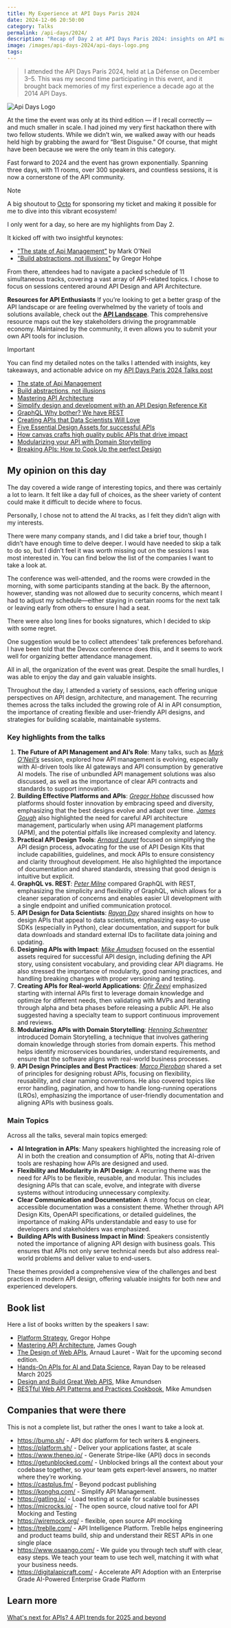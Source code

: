 ```yaml
---
title: My Experience at API Days Paris 2024
date: 2024-12-06 20:50:00
category: Talks
permalink: /api-days/2024/
description: "Recap of Day 2 at API Days Paris 2024: insights on API management, design, and architecture." 
image: /images/api-days-2024/api-days-logo.png
tags:
---
```


> I attended the API Days Paris 2024, held at La Défense on December 3–5. This was my second time participating in this event, and it brought back memories of my first experience a decade ago at the 2014 API Days.

![Api Days Logo](/images/api-days-2024/api-days-logo.png)


At the time the event was only at its third edition — if I recall correctly — and much smaller in scale.
I had joined my very first hackathon there with two fellow students. While we didn’t win, we walked away with our heads held high by grabbing the award for “Best Disguise.” Of course, that might have been because we were the only team in this category.

Fast forward to 2024 and the event has grown exponentially. Spanning three days, with 11 rooms, over 300 speakers, and countless sessions, it is now a cornerstone of the API community.

> [!NOTE]
> A big shoutout to [Octo](https://octo.com/) for sponsoring my ticket and making it possible for me to dive into this vibrant ecosystem!

I only went for a day, so here are my highlights from Day 2.

It kicked off with two insightful keynotes:
- ["The state of Api Management"](/api-days/2024/talks/#The-state-of-Api-Management) by Mark O'Neil
- ["Build abstractions, not illusions"](/api-days/2024/talks/#Build-abstractions-not-illusions) by Gregor Hohpe

From there, attendees had to navigate a packed schedule of 11 simultaneous tracks, covering a vast array of API-related topics. I chose to focus on sessions centered around API Design and API Architecture.


**Resources for API Enthusiasts**
If you’re looking to get a better grasp of the API landscape or are feeling overwhelmed by the variety of tools and solutions available, check out the **[API Landscape](https://apilandscape.apiscene.io/)**. This comprehensive resource maps out the key stakeholders driving the programmable economy. Maintained by the community, it even allows you to submit your own API tools for inclusion.


> [!IMPORTANT]
> You can find my detailed notes on the talks I attended with insights, key takeaways, and actionable advice on my [API Days Paris 2024 Talks post](/api-days/2024/talks/)
>
>* [The state of Api Management](/api-days/2024/talks/#The-state-of-Api-Management)
>* [Build abstractions, not illusions](/api-days/2024/talks/#Build-abstractions-not-illusions)
>* [Mastering API Architecture](/api-days/2024/talks/#Mastering-API-Architecture)
>* [Simplify design and development with an API Design Reference Kit](/api-days/2024/talks/#Simplify-design-and-development-with-an-API-Design-Reference-Kit)
>* [GraphQL Why bother? We have REST](/api-days/2024/talks/#GraphQL-Why-bother-We-have-REST)
>* [Creating APIs that Data Scientists Will Love](/api-days/2024/talks/#Creating-APIs-that-Data-Scientists-Will-Love)
>* [Five Essential Design Assets for successful APIs](/api-days/2024/talks/#Five-Essential-Design-Assets-for-successful-APIs)
>* [How canvas crafts high quality public APIs that drive impact](/api-days/2024/talks/#How-canvas-crafts-high-quality-public-APIs-that-drive-impact)
>* [Modularizing your API with Domain Storytelling](/api-days/2024/talks/#Modularizing-your-API-with-Domain-Storytelling)
>* [Breaking APIs: How to Cook Up the perfect Design](/api-days/2024/talks/#Breaking-APIs-How-to-Cook-Up-the-perfect-Design)
>

## My opinion on this day

The day covered a wide range of interesting topics, and there was certainly a lot to learn. It felt like a day full of choices, as the sheer variety of content could make it difficult to decide where to focus.

Personally, I chose not to attend the AI tracks, as I felt they didn’t align with my interests.

There were many company stands, and I did take a brief tour, though I didn’t have enough time to delve deeper. I would have needed to skip a talk to do so, but I didn’t feel it was worth missing out on the sessions I was most interested in. You can find below the list of the companies I want to take a look at.

The conference was well-attended, and the rooms were crowded in the morning, with some participants standing at the back. By the afternoon, however, standing was not allowed due to security concerns, which meant I had to adjust my schedule—either staying in certain rooms for the next talk or leaving early from others to ensure I had a seat.

There were also long lines for books signatures, which I decided to skip with some regret.

One suggestion would be to collect attendees' talk preferences beforehand. I have been told that the Devoxx conference does this, and it seems to work well for organizing better attendance management.

All in all, the organization of the event was great. Despite the small hurdles, I was able to enjoy the day and gain valuable insights.

Throughout the day, I attended a variety of sessions, each offering unique perspectives on API design, architecture, and management. The recurring themes across the talks included the growing role of AI in API consumption, the importance of creating flexible and user-friendly API designs, and strategies for building scalable, maintainable systems.

### Key highlights from the talks

1. **The Future of API Management and AI’s Role**: Many talks, such as [_Mark O’Neil’s_](/api-days/2024/talks/#The-state-of-Api-Management) session, explored how API management is evolving, especially with AI-driven tools like AI gateways and API consumption by generative AI models. The rise of unbundled API management solutions was also discussed, as well as the importance of clear API contracts and standards to support innovation.
2. **Building Effective Platforms and APIs**: [_Gregor Hohpe_](/api-days/2024/talks/#Build-abstractions-not-illusions) discussed how platforms should foster innovation by embracing speed and diversity, emphasizing that the best designs evolve and adapt over time. [_James Gough_](/api-days/2024/talks/#Mastering-API-Architecture) also highlighted the need for careful API architecture management, particularly when using API management platforms (APM), and the potential pitfalls like increased complexity and latency.
3. **Practical API Design Tools**: [_Arnaud Lauret_](/api-days/2024/talks/#Simplify-design-and-development-with-an-API-Design-Reference-Kit) focused on simplifying the API design process, advocating for the use of API Design Kits that include capabilities, guidelines, and mock APIs to ensure consistency and clarity throughout development. He also highlighted the importance of documentation and shared standards, stressing that good design is intuitive but explicit.
4. **GraphQL vs. REST**: [_Peter Milne_](/api-days/2024/talks/#GraphQL-Why-bother-We-have-REST) compared GraphQL with REST, emphasizing the simplicity and flexibility of GraphQL, which allows for a cleaner separation of concerns and enables easier UI development with a single endpoint and unified communication protocol.
5. **API Design for Data Scientists**: [_Rayan Day_](/api-days/2024/talks/#Creating-APIs-that-Data-Scientists-Will-Love) shared insights on how to design APIs that appeal to data scientists, emphasizing easy-to-use SDKs (especially in Python), clear documentation, and support for bulk data downloads and standard external IDs to facilitate data joining and updating.
6. **Designing APIs with Impact**: [_Mike Amudsen_](/api-days/2024/talks/#Five-Essential-Design-Assets-for-successful-APIs) focused on the essential assets required for successful API design, including defining the API story, using consistent vocabulary, and providing clear API diagrams. He also stressed the importance of modularity, good naming practices, and handling breaking changes with proper versioning and testing.
7. **Creating APIs for Real-world Applications**: [_Ofir Zeevi_](/api-days/2024/talks/#How-canvas-crafts-high-quality-public-APIs-that-drive-impact) emphasized starting with internal APIs first to leverage domain knowledge and optimize for different needs, then validating with MVPs and iterating through alpha and beta phases before releasing a public API. He also suggested having a specialty team to support continuous improvement and reviews.
8. **Modularizing APIs with Domain Storytelling**: [_Henning Schwentner_](/api-days/2024/talks/#Modularizing-your-API-with-Domain-Storytelling) introduced Domain Storytelling, a technique that involves gathering domain knowledge through stories from domain experts. This method helps identify microservices boundaries, understand requirements, and ensure that the software aligns with real-world business processes.
9. **API Design Principles and Best Practices**: [_Marco Pierobon_](/api-days/2024/talks/#Breaking-APIs-How-to-Cook-Up-the-perfect-Design) shared a set of principles for designing robust APIs, focusing on flexibility, reusability, and clear naming conventions. He also covered topics like error handling, pagination, and how to handle long-running operations (LROs), emphasizing the importance of user-friendly documentation and aligning APIs with business goals.

### Main Topics

Across all the talks, several main topics emerged:
- **AI Integration in APIs**: Many speakers highlighted the increasing role of AI in both the creation and consumption of APIs, noting that AI-driven tools are reshaping how APIs are designed and used.
- **Flexibility and Modularity in API Design**: A recurring theme was the need for APIs to be flexible, reusable, and modular. This includes designing APIs that can scale, evolve, and integrate with diverse systems without introducing unnecessary complexity.
- **Clear Communication and Documentation**: A strong focus on clear, accessible documentation was a consistent theme. Whether through API Design Kits, OpenAPI specifications, or detailed guidelines, the importance of making APIs understandable and easy to use for developers and stakeholders was emphasized.
- **Building APIs with Business Impact in Mind**: Speakers consistently noted the importance of aligning API design with business goals. This ensures that APIs not only serve technical needs but also address real-world problems and deliver value to end-users.

These themes provided a comprehensive view of the challenges and best practices in modern API design, offering valuable insights for both new and experienced developers.

## Book list

Here a list of books written by the speakers I saw:
- [Platform Strategy](https://architectelevator.com/book/platformstrategy/), Gregor Hohpe
- [Mastering API Architecture](https://www.oreilly.com/library/view/mastering-api-architecture/9781492090625/), James Gough
- [The Design of Web APIs](https://www.oreilly.com/library/view/the-design-of/9781617295102/), Arnaud Lauret - Wait for the upcoming second edition.
- [Hands-On APIs for AI and Data Science](https://www.oreilly.com/library/view/hands-on-apis-for/9781098164409/), Rayan Day to be released March 2025
- [Design and Build Great Web APIS](https://learning.oreilly.com/library/view/design-and-build/9781680508123/), Mike Amundsen
- [RESTful Web API Patterns and Practices Cookbook](https://www.oreilly.com/library/view/restful-web-api/9781098106737/), Mike Amundsen

## Companies that were there

This is not a complete list, but rather the ones I want to take a look at.

- https://bump.sh/ - API doc platform for tech writers & engineers.
- https://platform.sh/ - Deliver your applications faster, at scale
- https://www.theneo.io/ - Generate Stripe-like {API} docs in seconds
- https://getunblocked.com/ - Unblocked brings all the context about your codebase together, so your team gets expert-level answers, no matter where they’re working.
- https://castplus.fm/ - Beyond podcast publishing
- https://konghq.com/ - Simplify API Management.
- https://gatling.io/ - Load testing at scale  for scalable businesses
- https://microcks.io/ - The open source, cloud native tool for API Mocking and Testing
- https://wiremock.org/ - flexible, open source API mocking
- https://treblle.com/ - API Intelligence Platform. Treblle helps engineering and product teams build, ship and understand their REST APIs in one single place
- https://www.osaango.com/ - We guide you through tech stuff with clear, easy steps. We teach your team to use tech well, matching it with what your business needs.
- https://digitalapicraft.com/ - Accelerate API Adoption with an Enterprise Grade AI-Powered Enterprise Grade Platform

## Learn more

[What's next for APIs? 4 API trends for 2025 and beyond](https://www.techtarget.com/searchapparchitecture/tip/Whats-next-for-APIs-API-trends)
